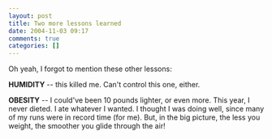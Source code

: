 ```yaml
---
layout: post
title: Two more lessons learned
date: 2004-11-03 09:17
comments: true
categories: []
---
```

Oh yeah, I forgot to mention these other lessons:

<b>HUMIDITY</b> -- this killed me. Can't control this one, either.

<b>OBESITY</b> -- I could've been 10 pounds lighter, or even more. This year, I never dieted. I ate whatever I wanted. I thought I was doing well, since many of my runs were in record time (for me). But, in the big picture, the less you weight, the smoother you glide through the air!
